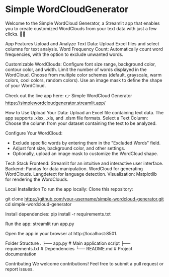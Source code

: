# Simple WordCloudGenerator

Welcome to the Simple WordCloud Generator, a Streamlit app that enables you to create customized WordClouds from your text data with just a few clicks. 🎨✨

App Features
Upload and Analyze Text Data: Upload Excel files and select columns for text analysis.
Word Frequency Count: Automatically count word frequencies, with the option to exclude unwanted words.

Customizable WordClouds:
Configure font size range, background color, contour color, and width.
Limit the number of words displayed in the WordCloud.
Choose from multiple color schemes (default, grayscale, warm colors, cool colors, random colors).
Use an image mask to define the shape of your WordCloud.

Check out the live app here:
👉 Simple WordCloud Generator
https://simplewordcloudgenerator.streamlit.app/

How to Use
Upload Your Data: Upload an Excel file containing text data. The app supports .xlsx, .xls, and .xlsm file formats.
Select a Text Column: Choose the column from your dataset containing the text to be analyzed.

Configure Your WordCloud:
- Exclude specific words by entering them in the "Excluded Words" field.
- Adjust font size, background color, and other settings.
- Optionally, upload an image mask to customize the WordCloud shape.
  

Tech Stack
Frontend: Streamlit for an intuitive and interactive user interface.
Backend:
Pandas for data manipulation.
WordCloud for generating WordClouds.
Langdetect for language detection.
Visualization: Matplotlib for rendering the WordClouds.


Local Installation
To run the app locally:
Clone this repository:

git clone https://github.com/your-username/simple-wordcloud-generator.git
cd simple-wordcloud-generator

Install dependencies:
pip install -r requirements.txt

Run the app:
streamlit run app.py

Open the app in your browser at http://localhost:8501.

Folder Structure
.
├── app.py                 # Main application script
├── requirements.txt       # Dependencies
└── README.md              # Project documentation

Contributing
We welcome contributions! Feel free to submit a pull request or report issues.
